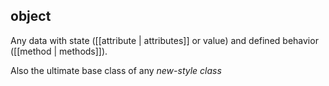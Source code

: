 ## object
Any data with state ([[attribute | attributes]] or value) and defined behavior ([[method | methods]]).

Also the ultimate base class of any *new-style class*